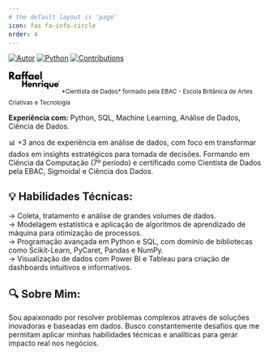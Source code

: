 ```yaml
---
# the default layout is 'page'
icon: fas fa-info-circle
order: 4
---
```


[![Autor](https://img.shields.io/badge/autor-rhfariasn-red.svg)](https://shields.io/)
[![Python](https://img.shields.io/badge/python-3.7+-blue.svg)](https://shields.io/)
[![Contributions](https://img.shields.io/badge/contributions-bem_vindo-green.svg)](https://shields.io/)

<img alt="Colaboratory logo" width="20%" src="https://raw.githubusercontent.com/raffaelhfarias/raffaelhfarias/refs/heads/main/raffaelhenrique.png">
<sub>*Cientista de Dados* formado pela EBAC - Escola Britânica de Artes Criativas e Tecnologia</sub>

**Experiência com:**
Python, SQL, Machine Learning, Análise de Dados, Ciência de Dados.

📊 +3 anos de experiência em análise de dados, com foco em transformar dados em insights estratégicos para tomada de decisões. Formando em Ciência da Computação (7º período) e certificado como Cientista de Dados pela EBAC, Sigmoidal e Ciência dos Dados.

## 💡 Habilidades Técnicas:
→ Coleta, tratamento e análise de grandes volumes de dados.</br>
→ Modelagem estatística e aplicação de algoritmos de aprendizado de máquina para otimização de processos.</br>
→ Programação avançada em Python e SQL, com domínio de bibliotecas como Scikit-Learn, PyCaret, Pandas e NumPy.</br>
→ Visualização de dados com Power BI e Tableau para criação de dashboards intuitivos e informativos.</br>

## 🔍 Sobre Mim:
Sou apaixonado por resolver problemas complexos através de soluções inovadoras e baseadas em dados. Busco constantemente desafios que me permitam aplicar minhas habilidades técnicas e analíticas para gerar impacto real nos negócios.

